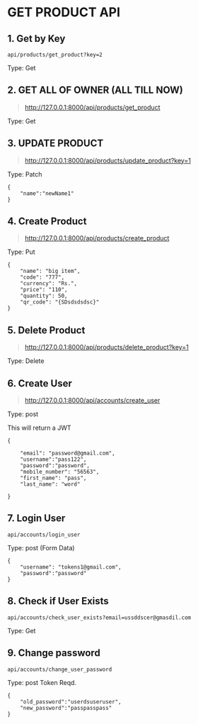 # GET PRODUCT API


## 1. Get by Key

    api/products/get_product?key=2

Type: Get


## 2. GET ALL OF OWNER (ALL TILL NOW)

>http://127.0.0.1:8000/api/products/get_product

Type: Get


## 3. UPDATE PRODUCT

>http://127.0.0.1:8000/api/products/update_product?key=1

Type: Patch

```
{
    "name":"newName1"
}

```

## 4. Create Product

>http://127.0.0.1:8000/api/products/create_product

Type: Put

```
{
    "name": "big item",
    "code": "777",
    "currency": "Rs.",
    "price": "110",
    "quantity": 50,
    "qr_code": "{SDsdsdsdsc}"
}
```

## 5. Delete Product

>http://127.0.0.1:8000/api/products/delete_product?key=1

Type: Delete

## 6. Create User

>http://127.0.0.1:8000/api/accounts/create_user

Type: post

This will return a JWT 

```
{

    "email": "password@gmail.com",
    "username":"pass122",
    "password":"password",
    "mobile_number": "56563",
    "first_name": "pass",
    "last_name": "word"

}
```

## 7. Login User

    api/accounts/login_user

Type: post
(Form Data)

```
{
    "username": "tokens1@gmail.com",
    "password":"password"
}
```

## 8. Check if User Exists

    api/accounts/check_user_exists?email=ussddscer@gmasdil.com

Type: Get

## 9. Change password

    api/accounts/change_user_password

Type: post
Token Reqd.

```
{
    "old_password":"userdsuseruser",
    "new_password":"passpasspass"
}
```